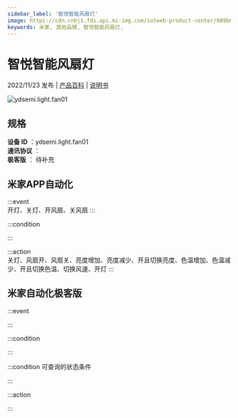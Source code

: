 ```yaml
---
sidebar_label: '智悦智能风扇灯'
image: https://cdn.cnbj1.fds.api.mi-img.com/iotweb-product-center/089b6c8c855b04f7453873f017943c21_1666948523661.png?GalaxyAccessKeyId=AKVGLQWBOVIRQ3XLEW&Expires=9223372036854775807&Signature=6zw9wOT9iriht7kCIx5QS7znHno=
keywords: 米家, 其他品牌, 智悦智能风扇灯, 
---
```

# 智悦智能风扇灯

2022/11/23 发布 | [产品百科](https://home.mi.com/webapp/content/baike/product/index.html?model=ydsemi.light.fan01/) | [说明书](https://home.mi.com/views/introduction.html?model=ydsemi.light.fan01&region=cn)

![ydsemi.light.fan01](https://cdn.cnbj1.fds.api.mi-img.com/iotweb-product-center/089b6c8c855b04f7453873f017943c21_1666948523661.png?GalaxyAccessKeyId=AKVGLQWBOVIRQ3XLEW&Expires=9223372036854775807&Signature=6zw9wOT9iriht7kCIx5QS7znHno=)

## 规格  
> 
**设备 ID** ：ydsemi.light.fan01  
**通讯协议** ：  
**极客版**  ： 待补充 


## 米家APP自动化  

:::event  
开灯、关灯、开风扇、关风扇
:::

:::condition  

:::

:::action   
关灯、风扇开、风扇关、亮度增加、亮度减少、开且切换亮度、色温增加、色温减少、开且切换色温、切换风速、开灯
:::

## 米家自动化极客版  

:::event  

:::

:::condition  

:::

:::condition 可查询的状态条件  

:::

:::action  

:::

        
